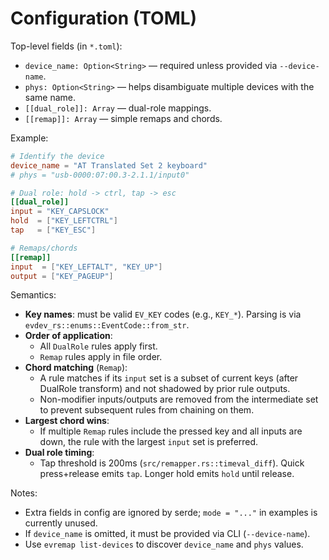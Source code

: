 # Configuration (TOML)

Top-level fields (in `*.toml`):

- `device_name: Option<String>` — required unless provided via `--device-name`.
- `phys: Option<String>` — helps disambiguate multiple devices with the same name.
- `[[dual_role]]: Array` — dual-role mappings.
- `[[remap]]: Array` — simple remaps and chords.

Example:

```toml
# Identify the device
device_name = "AT Translated Set 2 keyboard"
# phys = "usb-0000:07:00.3-2.1.1/input0"

# Dual role: hold -> ctrl, tap -> esc
[[dual_role]]
input = "KEY_CAPSLOCK"
hold  = ["KEY_LEFTCTRL"]
tap   = ["KEY_ESC"]

# Remaps/chords
[[remap]]
input  = ["KEY_LEFTALT", "KEY_UP"]
output = ["KEY_PAGEUP"]
```

Semantics:

- __Key names__: must be valid `EV_KEY` codes (e.g., `KEY_*`). Parsing is via `evdev_rs::enums::EventCode::from_str`.
- __Order of application__:
  - All `DualRole` rules apply first.
  - `Remap` rules apply in file order.
- __Chord matching__ (`Remap`):
  - A rule matches if its `input` set is a subset of current keys (after DualRole transform) and not shadowed by prior rule outputs.
  - Non-modifier inputs/outputs are removed from the intermediate set to prevent subsequent rules from chaining on them.
- __Largest chord wins__:
  - If multiple `Remap` rules include the pressed key and all inputs are down, the rule with the largest `input` set is preferred.
- __Dual role timing__:
  - Tap threshold is 200ms (`src/remapper.rs::timeval_diff`). Quick press+release emits `tap`. Longer hold emits `hold` until release.

Notes:

- Extra fields in config are ignored by serde; `mode = "..."` in examples is currently unused.
- If `device_name` is omitted, it must be provided via CLI (`--device-name`).
- Use `evremap list-devices` to discover `device_name` and `phys` values.

